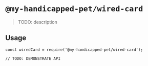 # `@my-handicapped-pet/wired-card`

> TODO: description

## Usage

```
const wiredCard = require('@my-handicapped-pet/wired-card');

// TODO: DEMONSTRATE API
```
